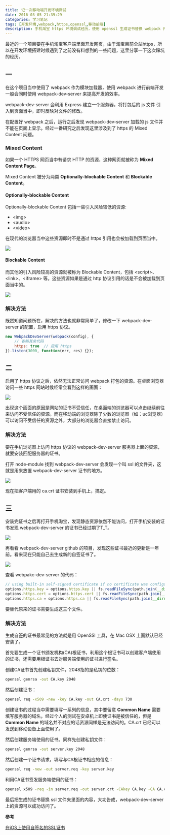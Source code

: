 ```yaml
---
title: 记一次移动端开发环境调试
date: 2016-03-05 21:39:29
categories: 学习笔记
tags: [开发环境,webpack,https,openssl,移动前端]
description: 手机淘宝 https 环境调试经历，使用 openssl 生成证书替换 webpack 开发服务器无效证书
---
```


最近的一个项目要在手机淘宝客户端里面开发网页，由于淘宝目前全站https，所以在开发环境搭建时候遇到了之前没有料想到的一些问题，这里分享一下这次踩坑的经历。

<!-- more -->

## 一

在这个项目当中使用了 webpack 作为模块加载器，使用 webpack 进行前端开发一般会同时使用 webpack-dev-server 来提高开发的效率。

webpack-dev-server 会利用 Express 建立一个服务器，将打包后的 js 文件 引入到页面当中，即时反映对文件的修改。

在配置好 webpack 之后，运行之后发现 webpack-dev-server 加载的 js 文件并不能在页面上显示。经过一番研究之后发现这里涉及到了 https 的 Mixed Content 问题。

### Mixed Content

如果一个 HTTPS 网页当中有请求 HTTP 的资源，这种网页就被称为 **Mixed Content Page**。

Mixed Content 被分为两类 **Optionally-blockable Content** 和 **Blockable Content**。

####  Optionally-blockable Content

Optionally-blockable Content 包括一些引入风险较低的资源:

- &lt;img&gt;
- &lt;audio&gt;
- &lt;video&gt;

在现代的浏览器当中这些资源即时不是通过 https 引用也会被加载到页面当中。

[![](http://7q5etm.com1.z0.glb.clouddn.com/2016-03_mixed-content-2.png)](http://7q5etm.com1.z0.glb.clouddn.com/2016-03_mixed-content-2.png)

#### Blockable Content

而其他的引入风险较高的资源就被称为 Blockable Content，包括 &lt;script&gt;、&lt;link&gt;、&lt;iframe&gt; 等。这些资源如果是通过 http 协议引用的话是不会被加载到页面当中的。

[![](http://7q5etm.com1.z0.glb.clouddn.com/2016-03_mixed-content-1.png)](http://7q5etm.com1.z0.glb.clouddn.com/2016-03_mixed-content-1.png)

### 解决方法

既然知道问题所在，解决的方法也就非常简单了，修改一下 webpack-dev-server 的配置，启用 https 协议。

```javascript
new WebpackDevServer(webpack(config), {
	// 省略其余代码
	https: true  // 启用 https 
}).listen(3000, function(err, res) {});
```

## 二

启用了 https 协议之后，依然无法正常访问 webpack 打包的资源。在桌面浏览器访问一些 https 网站时候经常会看到这样的画面：

[![](http://7q5etm.com1.z0.glb.clouddn.com/2016-03_https-wran.PNG)](http://7q5etm.com1.z0.glb.clouddn.com/2016-03_https-wran.PNG)

出现这个画面的原因是网站的证书不受信任，在桌面端的浏览器可以点击继续前往来访问不受信任的资源。而在移动端的浏览器除了少数的浏览器（如：uc浏览器）可以访问不受信任的资源之外，大部分的浏览器会直接禁止访问。

### 解决方法

要在手机浏览器上访问 https 协议的 webpack-dev-server 服务器上面的资源，就要安装匹配服务器的证书。

打开 node-module 找到 webpack-dev-server 会发现一个叫 ssl 的文件夹，这就是用来放置 webpack-dev-server 证书的地方。

[![](http://7q5etm.com1.z0.glb.clouddn.com/2016-03_server-ssl.png)](http://7q5etm.com1.z0.glb.clouddn.com/2016-03_server-ssl.png)

现在把客户端用的 ca.crt 证书安装到手机上，搞定。

## 三

安装完证书之后再打开手机淘宝，发现静态资源依然不能访问，打开手机安装的证书发现 webpack-dev-server 的证书已经过期了T_T。

[![](http://7q5etm.com1.z0.glb.clouddn.com/2016-03_expired.jpg)](http://7q5etm.com1.z0.glb.clouddn.com/2016-03_expired.jpg)

再看看 webpack-dev-server github 的项目，发现这些证书最近的更新是一年前。看来现在只能自己去生成新的自签证书了。

[![](http://7q5etm.com1.z0.glb.clouddn.com/2016-03_webpakc-dev-server-github.png)](http://7q5etm.com1.z0.glb.clouddn.com/2016-03_webpakc-dev-server-github.png)

查看 webpakc-dev-server 的代码：

```javascript
// using built-in self-signed certificate if no certificate was configured
options.https.key = options.https.key || fs.readFileSync(path.join(__dirname, "../ssl/server.key"));
options.https.cert = options.https.cert || fs.readFileSync(path.join(__dirname, "../ssl/server.crt"));
options.https.ca = options.https.ca || fs.readFileSync(path.join(__dirname, "../ssl/ca.crt"));
```

要替代原来的证书需要生成这三个文件。

### 解决方法

生成自签的证书最常见的方法就是用 OpenSSl 工具，在 Mac OSX 上面默认已经安装了。

首先要生成一个证书颁发机构(CA)根证书，利用这个根证书可以创建客户端使用的证书，还需要用根证书去对服务端使用的证书进行签名。

创建CA证书首先创建私钥文件，2048指的是私钥的位数：

```bash
openssl genrsa -out CA.key 2048
```

然后创建证书：

```bash
openssl req -x509 -new -key CA.key -out CA.crt -days 730
```

创建证书的过程当中需要填写一系列的信息，其中要留意 **Common Name** 需要填写服务器的域名，经过个人的测试在安卓机上即使证书是被信任的，但是 **Common Name** 的域名并不对应的话资源同样是无法访问的。CA.crt 已经可以发送到移动设备上面使用了。

然后创建服务端使用的证书。同样先创建私钥文件：

```bash
openssl genrsa -out server.key 2048
```

然后创建一个证书请求，填写与CA根证书相应的信息：

```bash
openssl req -new -out server.req -key server.key
```

利用CA证书签发服务端使用的证书：

```bash
openssl x509 -req -in server.req -out server.crt -CAkey CA.key -CA CA.crt -days 365 -CAcreateserial -CAserial serial
```

最后把生成的证书替换 ssl 文件夹里面的内容，大功告成，webpack-dev-server 上的资源可以成功访问了。

**参考**

[在iOS上使用自签名的SSL证书](http://beyondvincent.com/2014/03/17/2014-03-17-five-tips-for-using-self-signed-ssl-certificates-with-ios/)
